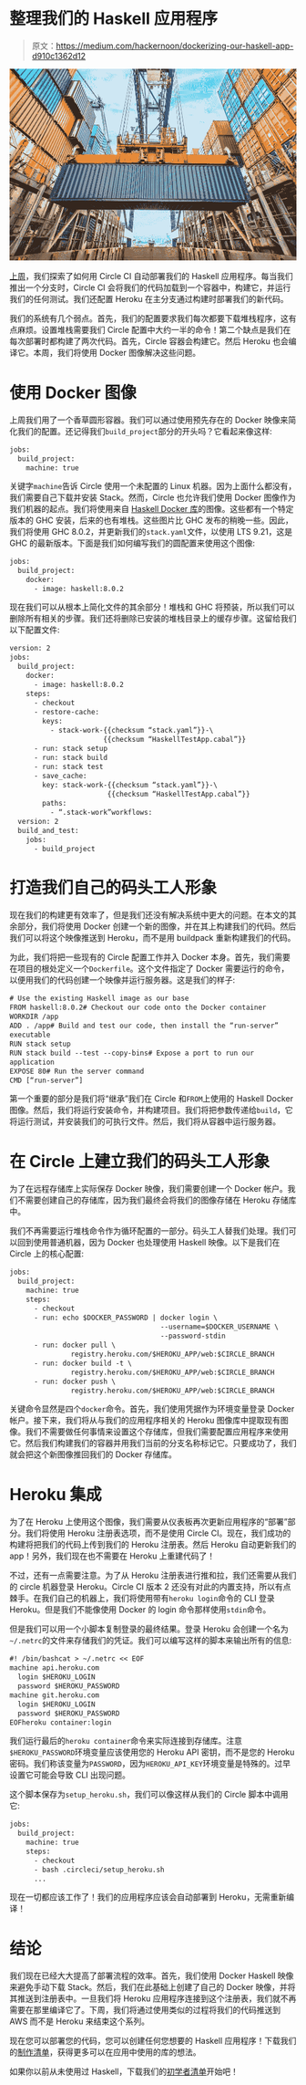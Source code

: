 # 整理我们的 Haskell 应用程序

> 原文：<https://medium.com/hackernoon/dockerizing-our-haskell-app-d910c1362d12>

![](img/a68c82d4d88aa66da8d7be85b0f6d550.png)

[上周](https://mmhaskell.com/blog/2018/4/23/deploying-confidently-haskell-and-circle-ci)，我们探索了如何用 Circle CI 自动部署我们的 Haskell 应用程序。每当我们推出一个分支时，Circle CI 会将我们的代码加载到一个容器中，构建它，并运行我们的任何测试。我们还配置 Heroku 在主分支通过构建时部署我们的新代码。

我们的系统有几个弱点。首先，我们的配置要求我们每次都要下载堆栈程序，这有点麻烦。设置堆栈需要我们 Circle 配置中大约一半的命令！第二个缺点是我们在每次部署时都构建了两次代码。首先，Circle 容器会构建它。然后 Heroku 也会编译它。本周，我们将使用 Docker 图像解决这些问题。

# 使用 Docker 图像

上周我们用了一个香草圆形容器。我们可以通过使用预先存在的 Docker 映像来简化我们的配置。还记得我们`build_project`部分的开头吗？它看起来像这样:

```
jobs:
  build_project:
    machine: true
```

关键字`machine`告诉 Circle 使用一个未配置的 Linux 机器。因为上面什么都没有，我们需要自己下载并安装 Stack。然而，Circle 也允许我们使用 Docker 图像作为我们机器的起点。我们将使用来自 [Haskell Docker 库](https://hub.docker.com/r/library/haskell/tags/)的图像。这些都有一个特定版本的 GHC 安装，后来的也有堆栈。这些图片比 GHC 发布的稍晚一些。因此，我们将使用 GHC 8.0.2，并更新我们的`stack.yaml`文件，以使用 LTS 9.21，这是 GHC 的最新版本。下面是我们如何编写我们的圆配置来使用这个图像:

```
jobs:
  build_project:
    docker:
      - image: haskell:8.0.2
```

现在我们可以从根本上简化文件的其余部分！堆栈和 GHC 将预装，所以我们可以删除所有相关的步骤。我们还将删除已安装的堆栈目录上的缓存步骤。这留给我们以下配置文件:

```
version: 2
jobs:
  build_project:
    docker:
      - image: haskell:8.0.2
    steps:
      - checkout
      - restore-cache:
        keys:
          - stack-work-{{checksum “stack.yaml”}}-\
                       {{checksum “HaskellTestApp.cabal”}}
      - run: stack setup
      - run: stack build
      - run: stack test
      - save_cache:
        key: stack-work-{{checksum “stack.yaml”}}-\
                        {{checksum “HaskellTestApp.cabal”}}
        paths:
          - “.stack-work”workflows:
  version: 2
  build_and_test:
    jobs:
      - build_project
```

# 打造我们自己的码头工人形象

现在我们的构建更有效率了，但是我们还没有解决系统中更大的问题。在本文的其余部分，我们将使用 Docker 创建一个新的图像，并在其上构建我们的代码。然后我们可以将这个映像推送到 Heroku，而不是用 buildpack 重新构建我们的代码。

为此，我们将把一些现有的 Circle 配置工作并入 Docker 本身。首先，我们需要在项目的根处定义一个`Dockerfile`。这个文件指定了 Docker 需要运行的命令，以便用我们的代码创建一个映像并运行服务器。这是我们的样子:

```
# Use the existing Haskell image as our base
FROM haskell:8.0.2# Checkout our code onto the Docker container
WORKDIR /app
ADD . /app# Build and test our code, then install the “run-server” executable
RUN stack setup
RUN stack build --test --copy-bins# Expose a port to run our application
EXPOSE 80# Run the server command
CMD [“run-server”]
```

第一个重要的部分是我们将“继承”我们在 Circle 和`FROM`上使用的 Haskell Docker 图像。然后，我们将运行安装命令，并构建项目。我们将把参数传递给`build`，它将运行测试，并安装我们的可执行文件。然后，我们将从容器中运行服务器。

# 在 Circle 上建立我们的码头工人形象

为了在远程存储库上实际保存 Docker 映像，我们需要创建一个 Docker 帐户。我们不需要创建自己的存储库，因为我们最终会将我们的图像存储在 Heroku 存储库中。

我们不再需要运行堆栈命令作为循环配置的一部分。码头工人替我们处理。我们可以回到使用普通机器，因为 Docker 也处理使用 Haskell 映像。以下是我们在 Circle 上的核心配置:

```
jobs:
  build_project:
    machine: true
    steps:
      - checkout
      - run: echo $DOCKER_PASSWORD | docker login \
                                     --username=$DOCKER_USERNAME \
                                     --password-stdin
      - run: docker pull \                
               registry.heroku.com/$HEROKU_APP/web:$CIRCLE_BRANCH
      - run: docker build -t \
               registry.heroku.com/$HEROKU_APP/web:$CIRCLE_BRANCH
      - run: docker push \
               registry.heroku.com/$HEROKU_APP/web:$CIRCLE_BRANCH
```

关键命令显然是四个`docker`命令。首先，我们使用凭据作为环境变量登录 Docker 帐户。接下来，我们将从与我们的应用程序相关的 Heroku 图像库中提取现有图像。我们不需要做任何事情来设置这个存储库，但我们需要配置应用程序来使用它。然后我们构建我们的容器并用我们当前的分支名称标记它。只要成功了，我们就会把这个新图像推回我们的 Docker 存储库。

# Heroku 集成

为了在 Heroku 上使用这个图像，我们需要从仪表板再次更新应用程序的“部署”部分。我们将使用 Heroku 注册表选项，而不是使用 Circle CI。现在，我们成功的构建将把我们的代码上传到我们的 Heroku 注册表。然后 Heroku 自动更新我们的 app！另外，我们现在也不需要在 Heroku 上重建代码了！

不过，还有一点需要注意。为了从 Heroku 注册表进行推和拉，我们还需要从我们的 circle 机器登录 Heroku。Circle CI 版本 2 还没有对此的内置支持，所以有点棘手。在我们自己的机器上，我们将使用带有`heroku login`命令的 CLI 登录 Heroku。但是我们不能像使用 Docker 的 login 命令那样使用`stdin`命令。

但是我们可以用一个小脚本复制登录的最终结果。登录 Heroku 会创建一个名为`~/.netrc`的文件来存储我们的凭证。我们可以编写这样的脚本来输出所有的信息:

```
#! /bin/bashcat > ~/.netrc << EOF
machine api.heroku.com
  login $HEROKU_LOGIN
  password $HEROKU_PASSWORD
machine git.heroku.com
  login $HEROKU_LOGIN
  password $HEROKU_PASSWORD
EOFheroku container:login
```

我们运行最后的`heroku container`命令来实际连接到存储库。注意`$HEROKU_PASSWORD`环境变量应该使用您的 Heroku API 密钥，而不是您的 Heroku 密码。我们称该变量为`PASSWORD`，因为`HEROKU_API_KEY`环境变量是特殊的。过早设置它可能会导致 CLI 出现问题。

这个脚本保存为`setup_heroku.sh`，我们可以像这样从我们的 Circle 脚本中调用它:

```
jobs:
  build_project:
    machine: true
    steps:
      - checkout
      - bash .circleci/setup_heroku.sh
      ...
```

现在一切都应该工作了！我们的应用程序应该会自动部署到 Heroku，无需重新编译！

# 结论

我们现在已经大大提高了部署流程的效率。首先，我们使用 Docker Haskell 映像来避免手动下载 Stack。然后，我们在此基础上创建了自己的 Docker 映像，并将其推送到注册表中。一旦我们将 Heroku 应用程序连接到这个注册表，我们就不再需要在那里编译它了。下周，我们将通过使用类似的过程将我们的代码推送到 AWS 而不是 Heroku 来结束这个系列。

现在您可以部署您的代码，您可以创建任何您想要的 Haskell 应用程序！下载我们的[制作清单](https://www.mmhaskell.com/production-checklist)，获得更多可以在应用中使用的库的想法。

如果你以前从未使用过 Haskell，下载我们的[初学者清单](https://www.mmhaskell.com/beginners-checklist)开始吧！